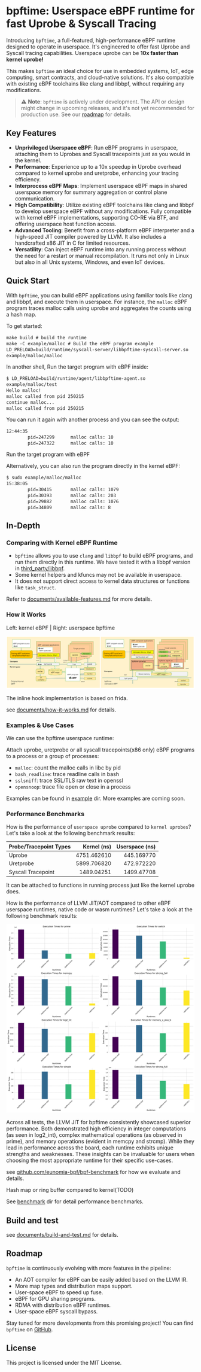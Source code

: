 # bpftime: Userspace eBPF runtime for fast Uprobe & Syscall Tracing

Introducing `bpftime`, a full-featured, high-performance eBPF runtime designed to operate in userspace. It's engineered to offer fast Uprobe and Syscall tracing capabilities. Userspace uprobe can be **10x faster than kernel uprobe!**

This makes `bpftime` an ideal choice for use in embedded systems, IoT, edge computing, smart contracts, and cloud-native solutions. It's also compatible with existing eBPF toolchains like clang and libbpf, without requiring any modifications.

> ⚠️ **Note**: `bpftime` is actively under development. The API or design might change in upcoming releases, and it's not yet recommended for production use. See our [roadmap](#roadmap) for details.

## Key Features

- **Unprivileged Userspace eBPF**: Run eBPF programs in userspace, attaching them to Uprobes and Syscall tracepoints just as you would in the kernel.
- **Performance**: Experience up to a 10x speedup in Uprobe overhead compared to kernel uprobe and uretprobe, enhancing your tracing efficiency.
- **Interprocess eBPF Maps**: Implement userspace eBPF maps in shared userspace memory for summary aggregation or control plane communication.
- **High Compatibility**: Utilize existing eBPF toolchains like clang and libbpf to develop userspace eBPF without any modifications. Fully compatible with kernel eBPF implementations, supporting CO-RE via BTF, and offering userspace host function access.
- **Advanced Tooling**: Benefit from a cross-platform eBPF interpreter and a high-speed JIT compiler powered by LLVM. It also includes a handcrafted x86 JIT in C for limited resources.
- **Versatility**: Can inject eBPF runtime into any running process without the need for a restart or manual recompilation. It runs not only in Linux but also in all Unix systems, Windows, and even IoT devices.

## Quick Start

With `bpftime`, you can build eBPF applications using familiar tools like clang and libbpf, and execute them in userspace. For instance, the `malloc` eBPF program traces malloc calls using uprobe and aggregates the counts using a hash map.

To get started:

```console
make build # build the runtime
make -C example/malloc # Build the eBPF program example
LD_PRELOAD=build/runtime/syscall-server/libbpftime-syscall-server.so example/malloc/malloc
```

In another shell, Run the target program with eBPF inside:

```console
$ LD_PRELOAD=build/runtime/agent/libbpftime-agent.so example/malloc/test
Hello malloc!
malloc called from pid 250215
continue malloc...
malloc called from pid 250215
```

You can run it again with another process and you can see the output:

```console
12:44:35 
        pid=247299      malloc calls: 10
        pid=247322      malloc calls: 10
```

Run the target program with eBPF

Alternatively, you can also run the program directly in the kernel eBPF:

```console
$ sudo example/malloc/malloc
15:38:05
        pid=30415       malloc calls: 1079
        pid=30393       malloc calls: 203
        pid=29882       malloc calls: 1076
        pid=34809       malloc calls: 8
```

## In-Depth

### Comparing with Kernel eBPF Runtime

- `bpftime` allows you to use `clang` and `libbpf` to build eBPF programs, and run them directly in this runtime. We have tested it with a libbpf version in [third_party/libbpf](third_party/libbpf).
- Some kernel helpers and kfuncs may not be available in userspace.
- It does not support direct access to kernel data structures or functions like `task_struct`.

Refer to [documents/available-features.md](documents/available-features.md) for more details.

### **How it Works**

Left: kernel eBPF | Right: userspace bpftime

![How it works](documents/bpftime.png)

The inline hook implementation is based on frida.

see [documents/how-it-works.md](documents/how-it-works.md) for details.

### **Examples & Use Cases**

We can use the bpftime userspace runtime:

Attach uprobe, uretprobe or all syscall tracepoints(x86 only) eBPF programs to a process or a group of processes:

- `malloc`: count the malloc calls in libc by pid
- `bash_readline`: trace readline calls in bash
- `sslsniff`: trace SSL/TLS raw text in openssl
- `opensnoop`: trace file open or close in a process

Examples can be found in [example](example) dir. More examples are coming soon.

### **Performance Benchmarks**

How is the performance of `userspace uprobe` compared to `kernel uprobes`? Let's take a look at the following benchmark results:

| Probe/Tracepoint Types | Kernel (ns)  | Userspace (ns) |
|------------------------|-------------:|---------------:|
| Uprobe                 | 4751.462610 | 445.169770    |
| Uretprobe              | 5899.706820 | 472.972220    |
| Syscall Tracepoint     | 1489.04251  | 1499.47708    |

It can be attached to functions in running process just like the kernel uprobe does.

How is the performance of LLVM JIT/AOT compared to other eBPF userspace runtimes, native code or wasm runtimes? Let's take a look at the following benchmark results:

![LLVM jit benchmark](https://github.com/eunomia-bpf/bpf-benchmark/raw/main/example-output/merged_execution_times.png?raw=true)

Across all tests, the LLVM JIT for bpftime consistently showcased superior performance. Both demonstrated high efficiency in integer computations (as seen in log2_int), complex mathematical operations (as observed in prime), and memory operations (evident in memcpy and strcmp). While they lead in performance across the board, each runtime exhibits unique strengths and weaknesses. These insights can be invaluable for users when choosing the most appropriate runtime for their specific use-cases.

see [github.com/eunomia-bpf/bpf-benchmark](https://github.com/eunomia-bpf/bpf-benchmark) for how we evaluate and details.

Hash map or ring buffer compared to kernel(TODO)

See [benchmark](benchmark) dir for detail performance benchmarks.

## Build and test

see [documents/build-and-test.md](documents/build-and-test.md) for details.

## Roadmap

`bpftime` is continuously evolving with more features in the pipeline:

- An AOT compiler for eBPF can be easily added based on the LLVM IR.
- More map types and distribution maps support.
- User-space eBPF to speed up fuse.
- eBPF for GPU sharing programs.
- RDMA with distribution eBPF runtimes.
- User-space eBPF syscall bypass.

Stay tuned for more developments from this promising project! You can find `bpftime` on [GitHub](https://github.com/eunomia-bpf/bpftime).

## License

This project is licensed under the MIT License.
